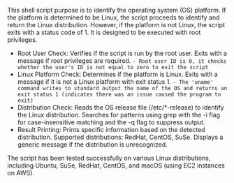 This shell script purpose is to identify the operating system (OS) platform. If the platform is determined to be Linux, the script proceeds to identify and return the Linux distribution. However, if the platform is not Linux, the script exits with a status code of 1.
It is designed to be executed with root privileges.


- Root User Check: Verifies if the script is run by the root user. Exits with a message if root privileges are required.
 `- Root user ID is 0, it checks whether the user's ID is not equal to zero to exit the script`
- Linux Platform Check: Determines if the platform is Linux. Exits with a message if it is not a Linux platform with exit status 1.
 `- The 'uname' command writes to standard output the name of the OS and returns an exit status 1 (indicates there was an issue caused the program to exit)`
- Distribution Check: Reads the OS release file (/etc/*-release) to identify the Linux distribution. Searches for patterns using grep with the -i flag for case-insensitive matching and the -q flag to suppress output.
- Result Printing: Prints specific information based on the detected distribution. Supported distributions: RedHat, CentOS, SuSe. Displays a generic message if the distribution is unrecognized.

The script has been tested successfully on various Linux distributions, including Ubuntu, SuSe, RedHat, CentOS, and macOS (using EC2 instances on AWS).
